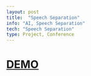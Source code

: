 ```yaml
---
layout: post
title:  "Speech Separation"
info: "AI, Speech Separation"
tech: "Speech Separation"
type: Project, Conference
---
```

<!-- 
## Description


## Tech
'*' : tech I focus on


## My job -->

# [DEMO](https://fordemopage.github.io/SepReformer/)